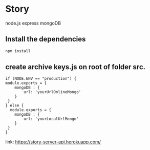 # Story
node.js
express
mongoDB

## Install the dependencies
```bash
npm install
```

## create archive keys.js on root of folder src.
```
if (NODE.ENV == "production") {
module.exports = {
    mongoDB : {
        url: 'yourUrlOnlineMongo'
    }
 }
} else {
  module.exports = {
    mongoDB : {
        url: 'yourLocalUrlMongo'
    }
 }
}
```
link:
https://story-server-api.herokuapp.com/
